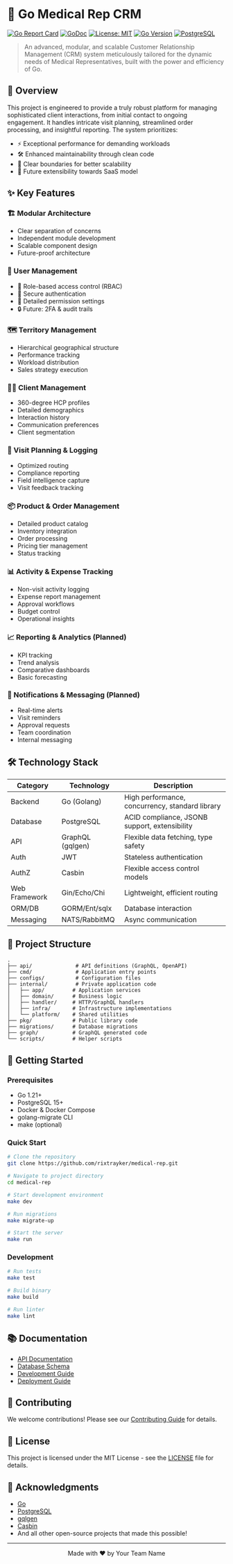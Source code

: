 # 🏥 Go Medical Rep CRM

[![Go Report Card](https://goreportcard.com/badge/github.com/rixtrayker/medical-rep)](https://goreportcard.com/report/github.com/rixtrayker/medical-rep)
[![GoDoc](https://godoc.org/github.com/rixtrayker/medical-rep?status.svg)](https://godoc.org/github.com/rixtrayker/medical-rep)
[![License: MIT](https://img.shields.io/badge/License-MIT-yellow.svg)](https://opensource.org/licenses/MIT)
[![Go Version](https://img.shields.io/badge/Go-1.21+-00ADD8?logo=go)](https://golang.org)
[![PostgreSQL](https://img.shields.io/badge/PostgreSQL-15+-336791?logo=postgresql)](https://www.postgresql.org)

> An advanced, modular, and scalable Customer Relationship Management (CRM) system meticulously tailored for the dynamic needs of Medical Representatives, built with the power and efficiency of Go.

## 🌟 Overview

This project is engineered to provide a truly robust platform for managing sophisticated client interactions, from initial contact to ongoing engagement. It handles intricate visit planning, streamlined order processing, and insightful reporting. The system prioritizes:

- ⚡ Exceptional performance for demanding workloads
- 🛠️ Enhanced maintainability through clean code
- 🔄 Clear boundaries for better scalability
- 🚀 Future extensibility towards SaaS model

## ✨ Key Features

### 🏗️ Modular Architecture
- Clear separation of concerns
- Independent module development
- Scalable component design
- Future-proof architecture

### 👥 User Management
- 🔐 Role-based access control (RBAC)
- 🔑 Secure authentication
- 📝 Detailed permission settings
- 🔒 Future: 2FA & audit trails

### 🗺️ Territory Management
- Hierarchical geographical structure
- Performance tracking
- Workload distribution
- Sales strategy execution

### 👨‍⚕️ Client Management
- 360-degree HCP profiles
- Detailed demographics
- Interaction history
- Communication preferences
- Client segmentation

### 📅 Visit Planning & Logging
- Optimized routing
- Compliance reporting
- Field intelligence capture
- Visit feedback tracking

### 📦 Product & Order Management
- Detailed product catalog
- Inventory integration
- Order processing
- Pricing tier management
- Status tracking

### 📊 Activity & Expense Tracking
- Non-visit activity logging
- Expense report management
- Approval workflows
- Budget control
- Operational insights

### 📈 Reporting & Analytics (Planned)
- KPI tracking
- Trend analysis
- Comparative dashboards
- Basic forecasting

### 🔔 Notifications & Messaging (Planned)
- Real-time alerts
- Visit reminders
- Approval requests
- Team coordination
- Internal messaging

## 🛠️ Technology Stack

| Category | Technology | Description |
|----------|------------|-------------|
| Backend | Go (Golang) | High performance, concurrency, standard library |
| Database | PostgreSQL | ACID compliance, JSONB support, extensibility |
| API | GraphQL (gqlgen) | Flexible data fetching, type safety |
| Auth | JWT | Stateless authentication |
| AuthZ | Casbin | Flexible access control models |
| Web Framework | Gin/Echo/Chi | Lightweight, efficient routing |
| ORM/DB | GORM/Ent/sqlx | Database interaction |
| Messaging | NATS/RabbitMQ | Async communication |

## 📂 Project Structure

```
.
├── api/              # API definitions (GraphQL, OpenAPI)
├── cmd/              # Application entry points
├── configs/          # Configuration files
├── internal/         # Private application code
│   ├── app/         # Application services
│   ├── domain/      # Business logic
│   ├── handler/     # HTTP/GraphQL handlers
│   ├── infra/       # Infrastructure implementations
│   └── platform/    # Shared utilities
├── pkg/             # Public library code
├── migrations/      # Database migrations
├── graph/           # GraphQL generated code
└── scripts/         # Helper scripts
```

## 🚀 Getting Started

### Prerequisites

- Go 1.21+
- PostgreSQL 15+
- Docker & Docker Compose
- golang-migrate CLI
- make (optional)

### Quick Start

```bash
# Clone the repository
git clone https://github.com/rixtrayker/medical-rep.git

# Navigate to project directory
cd medical-rep

# Start development environment
make dev

# Run migrations
make migrate-up

# Start the server
make run
```

### Development

```bash
# Run tests
make test

# Build binary
make build

# Run linter
make lint
```

## 📚 Documentation

- [API Documentation](docs/api.md)
- [Database Schema](docs/schema.md)
- [Development Guide](docs/development.md)
- [Deployment Guide](docs/deployment.md)

## 🤝 Contributing

We welcome contributions! Please see our [Contributing Guide](CONTRIBUTING.md) for details.

## 📄 License

This project is licensed under the MIT License - see the [LICENSE](LICENSE) file for details.

## 🙏 Acknowledgments

- [Go](https://golang.org)
- [PostgreSQL](https://www.postgresql.org)
- [gqlgen](https://github.com/99designs/gqlgen)
- [Casbin](https://casbin.org)
- And all other open-source projects that made this possible!

---

<div align="center">
Made with ❤️ by Your Team Name
</div>